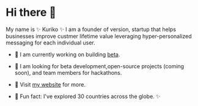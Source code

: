 # Hi there 👋
My name is ✨ Kuriko ✨
I am a founder of version, startup that helps businesses improve custmer lifetime value leveraging hyper-personalized messaging for each individual user.

- 🔭 I am currently working on building <a href="https://beta.versi0n.io/">beta</a>.

- 👯 I am looking for beta development,open-source projects (coming soon), and team members for hackathons.

- 💬 Visit <a href="https://kuriko.vercel.app">my website</a> for more.
  
- 🌱 Fun fact: I've explored 30 countries across the globe. ✨

